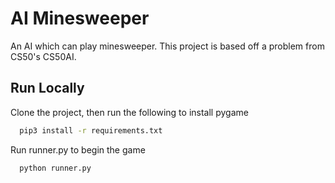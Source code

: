 # AI Minesweeper

An AI which can play minesweeper. This project is based off a problem from CS50's CS50AI.


## Run Locally

Clone the project, then run the following to install pygame

```bash
  pip3 install -r requirements.txt
```

Run runner.py to begin the game

```bash
  python runner.py
```
